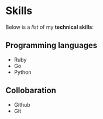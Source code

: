 # Skills

Below is a _list_ of my **technical skills**:

## Programming languages
- Ruby
- Go
- Python

## Collobaration 
- Github
- Git

